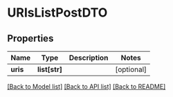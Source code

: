 # URIsListPostDTO

## Properties
Name | Type | Description | Notes
------------ | ------------- | ------------- | -------------
**uris** | **list[str]** |  | [optional] 

[[Back to Model list]](../README.md#documentation-for-models) [[Back to API list]](../README.md#documentation-for-api-endpoints) [[Back to README]](../README.md)


